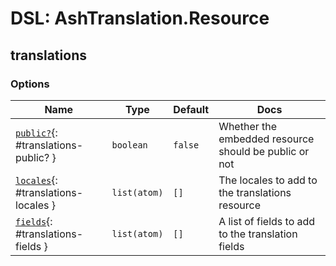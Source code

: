 <!--
This file was generated by Spark. Do not edit it by hand.
-->
# DSL: AshTranslation.Resource



## translations







### Options

| Name | Type | Default | Docs |
|------|------|---------|------|
| [`public?`](#translations-public?){: #translations-public? } | `boolean` | `false` | Whether the embedded resource should be public or not |
| [`locales`](#translations-locales){: #translations-locales } | `list(atom)` | `[]` | The locales to add to the translations resource |
| [`fields`](#translations-fields){: #translations-fields } | `list(atom)` | `[]` | A list of fields to add to the translation fields |







<style type="text/css">.spark-required::after { content: "*"; color: red !important; }</style>

